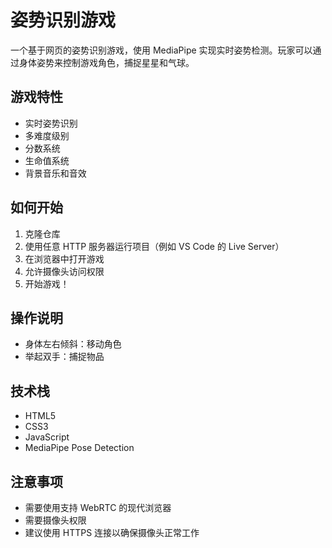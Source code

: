# 姿势识别游戏

一个基于网页的姿势识别游戏，使用 MediaPipe 实现实时姿势检测。玩家可以通过身体姿势来控制游戏角色，捕捉星星和气球。

## 游戏特性

- 实时姿势识别
- 多难度级别
- 分数系统
- 生命值系统
- 背景音乐和音效

## 如何开始

1. 克隆仓库
2. 使用任意 HTTP 服务器运行项目（例如 VS Code 的 Live Server）
3. 在浏览器中打开游戏
4. 允许摄像头访问权限
5. 开始游戏！

## 操作说明

- 身体左右倾斜：移动角色
- 举起双手：捕捉物品

## 技术栈

- HTML5
- CSS3
- JavaScript
- MediaPipe Pose Detection

## 注意事项

- 需要使用支持 WebRTC 的现代浏览器
- 需要摄像头权限
- 建议使用 HTTPS 连接以确保摄像头正常工作 